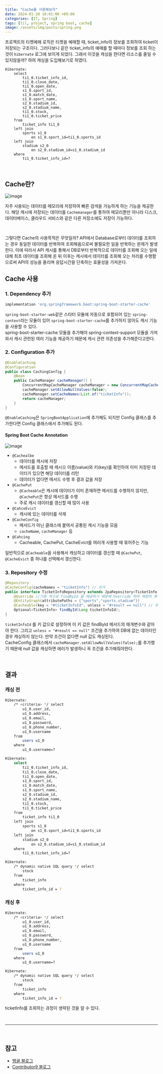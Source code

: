 ```yaml
---
title: "Cache를 사용해보자"
date: 2024-01-20 18:01:00 +09:00
categories: [IT, Spring]
tags: [til, project, spring boot, cache]
image: /assets/img/posts/spring.png
---
```



프로젝트의 티켓예매 로직은 티켓을 예매할 때, ticket_info의 정보를 조회하여 ticket이 저장되는 구조이다. 그러다보니 같은 ticket_info의 예매를 할 때마다 정보를 조회 하는 것이 `hibernate` 로그에 보이게 되었다. 그래서 이것을 캐싱을 한다면 리소스를 줄일 수 있지않을까? 하여 캐싱을 도입해보기로 하였다.

```
Hibernate: 
    select
        ti1_0.ticket_info_id,
        ti1_0.close_date,
        ti1_0.open_date,
        s1_0.sport_id,
        s1_0.match_date,
        s1_0.sport_name,
        s2_0.stadium_id,
        s2_0.stadium_name,
        ti1_0.stock,
        ti1_0.ticket_price 
    from
        ticket_info ti1_0 
    left join
        sports s1_0 
            on s1_0.sport_id=ti1_0.sports_id 
    left join
        stadium s2_0 
            on s2_0.stadium_id=s1_0.stadium_id 
    where
        ti1_0.ticket_info_id=?
```

<br/>

## Cache란?

![image](https://github.com/honge7694/honge7694.github.io/assets/76715487/e5f7fd8f-3106-4f0d-9201-ab92b19a356d)

자주 사용되는 데이터를 메모리에 저장하여 빠른 검색을 가능하게 하는 기능을 제공한다. 해당 캐시에 저장되는 데이터를 `Cachemanager`를 통하여 메모리뿐만 아니라 디스크, 데이터베이스, 클라우드 서비스와 같은 다른 저장소에도 저장이 가능하다.

<br/>

그렇다면 Cache의 사용목적은 무엇일까? API에서 Database로부터 데이터를 조회하는 경우 동일한 데이터를 반복하여 조회해옴으로써 불필요한 일을 반복하는 문제가 발생한다.
이에 따라서 API 캐시를 통해서 DB로부터 반복적으로 데이터를 조회해 오는 일에 대해 최초 데이터를 조회해 온 뒤 이후는 캐시에서 데이터를 조회해 오는 처리를 수행함으로써 API의 성능을 올리며 응답시간을 단축하는 효율성을 가져온다.

## Cache 사용

### 1. Dependency 추가

```gradle
implementation 'org.springframework.boot:spring-boot-starter-cache'
```

`spring-boot-starter-web`같은 스타터 모듈에 자동으로 포함되어 있는 `spring-context`라는 모듈이 있어 `spring-boot-starter-cache`를 추가하지 않아도 캐시 기능을 사용할 수 있다.     
spring-boot-starter-cache 모듈을 추가해야 spring-context-support 모듈을 가져와서 캐시 관련된 여러 기능을 제공하기 때문에 캐시 관련 의존성을 추가해준다고한다.

### 2. Configuration 추가

```java
@EnableCaching
@Configuration
public class CachingConfig {
    @Bean
    public CacheManager cacheManager() {
        ConcurrentMapCacheManager cacheManager = new ConcurrentMapCacheManager();
        cacheManager.setAllowNullValues(false);
        cacheManager.setCacheNames(List.of("ticketInfo"));
        return cacheManager;
    }
}
```

`@EnableCaching`은 `SpringBootApplication`에 추가해도 되지만 Config 클래스를 추가한다면 Config 클래스에서 추가해도 된다.

#### Spring Boot Cache Annotation

![image](https://github.com/honge7694/honge7694.github.io/assets/76715487/b3eadf25-31ab-4ab6-9724-28099bf4c536)

+ `@Cachealbe`
	+ 데이터를 캐시에 저장
	+ 메서드를 호출할 때 캐시으 이름(value)와 키(key)를 확인하여 이미 저장된 데이터가 있으면 해당 데이터를 리턴
	+ 데이터가 없다면 메서드 수행 후 결과 값을 저장
+ `@CachePut`
	+ `@Cacheable`은 캐시에 데이터가 이미 존재하면 메서드를 수행하지 않지만, `@CachePut`은 항상 메서드를 수행
	+ 주로 캐시 데이터를 갱신할 때 많이 사용
+ `@CahceEvict`
	+ 캐시에 있는 데이터를 삭제
+ `@CacheConfig`
	+ 메서드가 아닌 클래스에 붙여서 공통된 캐시 기능을 모음
	+ `cacheName`, `cacheManager` 등
+ `@Cahcing`
	+ Cacheable, CachePut, CacheEvict를 여러개 사용할 때 묶어주는 기능

일반적으로 `@Cacheable`을 사용해서 캐싱하고 데이터를 갱신할 때 `@CachePut`, `@CacheEvict` 중 하나를 선택해서 갱신한다.


### 3. Repository 수정

```java
@Repository
@CacheConfig(cacheNames = "ticketInfo") // 추가
public interface TicketInfoRepository extends JpaRepository<TicketInfo, Long> {
	@Override //기본 적으로 findById 을 제공하기 때문에 Override 하여 재정의 후 사용
	@EntityGraph(attributePaths = {"sports","sports.stadium"})
	@Cacheable(key = "#ticketInfoId", unless = "#result == null") // 추가
	Optional<TicketInfo> findById(Long ticketInfoId);
}
```


`ticketInfoId` 를 키 값으로 설정하며 이 키 값은 findById 메서드의 매개변수와 같아야 한다. 그리고  `unless = "#result == null"` 조건을 추가하여 DB에 없는 데이터인 경우 캐싱하지 않는다. 만약 조건이 없다면 null 값도 캐싱된다.    
CacheConfig 클래스에서 `cacheManager.setAllowNullValues(false);`를 추가했기 때문에 null 값을 캐싱하면 에러가 발생하니 꼭 조건을 추가해줘야한다.

<br/>

## 결과

### 캐싱 전

```bash
Hibernate: 
    /* <criteria> */ select
        u1_0.user_id,
        u1_0.address,
        u1_0.email,
        u1_0.password,
        u1_0.phone_number,
        u1_0.username 
    from
        users u1_0 
    where
        u1_0.username=?

Hibernate: 
    select
        ti1_0.ticket_info_id,
        ti1_0.close_date,
        ti1_0.open_date,
        s1_0.sport_id,
        s1_0.match_date,
        s1_0.sport_name,
        s2_0.stadium_id,
        s2_0.stadium_name,
        ti1_0.stock,
        ti1_0.ticket_price 
    from
        ticket_info ti1_0 
    left join
        sports s1_0 
            on s1_0.sport_id=ti1_0.sports_id 
    left join
        stadium s2_0 
            on s2_0.stadium_id=s1_0.stadium_id 
    where
        ti1_0.ticket_info_id=?

Hibernate: 
    /* dynamic native SQL query */ select
        stock 
    from
        ticket_info 
    where
        ticket_info_id = ?
```


### 캐싱 후


```bash
Hibernate: 
    /* <criteria> */ select
        u1_0.user_id,
        u1_0.address,
        u1_0.email,
        u1_0.password,
        u1_0.phone_number,
        u1_0.username 
    from
        users u1_0 
    where
        u1_0.username=?

Hibernate: 
    /* dynamic native SQL query */ select
        stock 
    from
        ticket_info 
    where
        ticket_info_id = ?
```

ticketInfo를 조회하는 과정이 생략된 것을 알 수 있다.


<br/>

***

<br/>

## 참고

+ [뱀귤 블로그](https://bcp0109.tistory.com/385)
+ [Contributor9 블로그](https://adjh54.tistory.com/165)